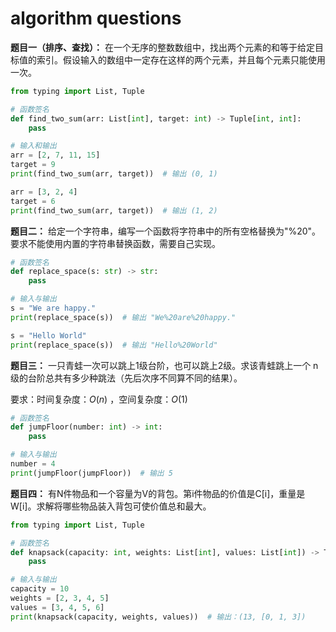 # algorithm questions

**题目一（排序、查找）：** 在一个无序的整数数组中，找出两个元素的和等于给定目标值的索引。假设输入的数组中一定存在这样的两个元素，并且每个元素只能使用一次。

```python
from typing import List, Tuple

# 函数签名
def find_two_sum(arr: List[int], target: int) -> Tuple[int, int]:
    pass

# 输入和输出
arr = [2, 7, 11, 15]
target = 9
print(find_two_sum(arr, target))  # 输出 (0, 1)

arr = [3, 2, 4]
target = 6
print(find_two_sum(arr, target))  # 输出 (1, 2)
```

**题目二：** 给定一个字符串，编写一个函数将字符串中的所有空格替换为"%20"。要求不能使用内置的字符串替换函数，需要自己实现。

```python
# 函数签名
def replace_space(s: str) -> str:
    pass

# 输入与输出
s = "We are happy."
print(replace_space(s))  # 输出 "We%20are%20happy."

s = "Hello World"
print(replace_space(s))  # 输出 "Hello%20World"
```

**题目三：** 一只青蛙一次可以跳上1级台阶，也可以跳上2级。求该青蛙跳上一个 n 级的台阶总共有多少种跳法（先后次序不同算不同的结果）。

要求：时间复杂度：*O*(*n*) ，空间复杂度：*O*(1)

```python
# 函数签名
def jumpFloor(number: int) -> int:
    pass

# 输入与输出
number = 4
print(jumpFloor(jumpFloor))  # 输出 5
```

**题目四：** 有N件物品和一个容量为V的背包。第i件物品的价值是C[i]，重量是W[i]。求解将哪些物品装入背包可使价值总和最大。

```python
from typing import List, Tuple

# 函数签名
def knapsack(capacity: int, weights: List[int], values: List[int]) -> Tuple[int, List[int]]:
    pass

# 输入与输出
capacity = 10
weights = [2, 3, 4, 5]
values = [3, 4, 5, 6]
print(knapsack(capacity, weights, values))  # 输出：(13, [0, 1, 3])
```

